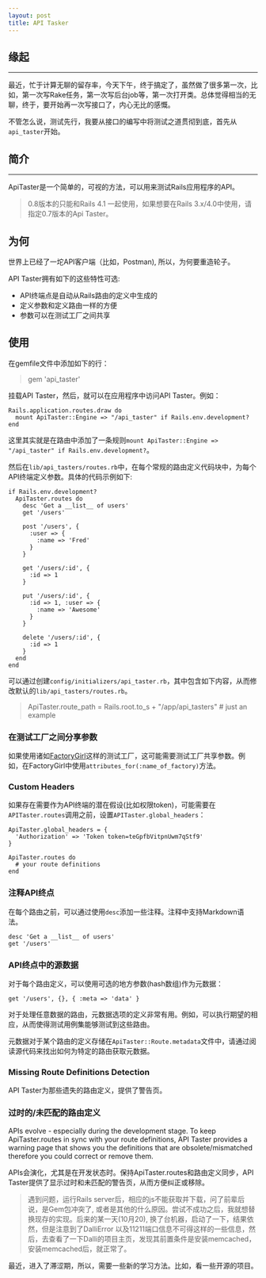 ```yaml
---
layout: post
title: API Tasker
---
```


## 缘起
----
最近，忙于计算无聊的留存率，今天下午，终于搞定了，虽然做了很多第一次，比如，第一次写Rake任务，第一次写后台job等，第一次打开类。总体觉得相当的无聊，终于，要开始再一次写接口了，内心无比的感慨。

不管怎么说，测试先行，我要从接口的编写中将测试之道贯彻到底，首先从`api_taster`开始。

## 简介
----
ApiTaster是一个简单的，可视的方法，可以用来测试Rails应用程序的API。

> 0.8版本的只能和Rails 4.1 一起使用，如果想要在Rails 3.x/4.0中使用，请指定0.7版本的Api Taster。

## 为何

世界上已经了一坨API客户端（比如，Postman), 所以，为何要重造轮子。

API Taster拥有如下的这些特性可选: 

* API终端点是自动从Rails路由的定义中生成的
* 定义参数和定义路由一样的方便
* 参数可以在测试工厂之间共享

## 使用

在gemfile文件中添加如下的行：

> gem 'api_taster'

挂载API Taster，然后，就可以在应用程序中访问API Taster。例如：

    Rails.application.routes.draw do
      mount ApiTaster::Engine => "/api_taster" if Rails.env.development?
    end
这里其实就是在路由中添加了一条规则`mount ApiTaster::Engine => "/api_taster" if Rails.env.development?`。

然后在`lib/api_tasters/routes.rb`中，在每个常规的路由定义代码块中，为每个API终端定义参数。具体的代码示例如下: 

    if Rails.env.development?
      ApiTaster.routes do
        desc 'Get a __list__ of users'
        get '/users'
    
        post '/users', {
          :user => {
            :name => 'Fred'
          }
        }
    
        get '/users/:id', {
          :id => 1
        }
    
        put '/users/:id', {
          :id => 1, :user => {
            :name => 'Awesome'
          }
        }
    
        delete '/users/:id', {
          :id => 1
        }
      end
    end
可以通过创建`config/initializers/api_taster.rb`，其中包含如下内容，从而修改默认的`lib/api_tasters/routes.rb`。

> ApiTaster.route_path = Rails.root.to_s + "/app/api_tasters" # just an example

### 在测试工厂之间分享参数

如果使用诸如[FactoryGirl](https://github.com/thoughtbot/factory_girl)这样的测试工厂，这可能需要测试工厂共享参数。例如，在FactoryGirl中使用`attributes_for(:name_of_factory)`方法。

### Custom Headers

如果存在需要作为API终端的潜在假设(比如权限token)，可能需要在`APITaster.routes`调用之前，设置`APITaster.global_headers`： 

    ApiTaster.global_headers = {
      'Authorization' => 'Token token=teGpfbVitpnUwm7qStf9'
    }
    
    ApiTaster.routes do
      # your route definitions
    end

###  注释API终点 

在每个路由之前，可以通过使用`desc`添加一些注释。注释中支持Markdown语法。

    desc 'Get a __list__ of users'
    get '/users'

### API终点中的源数据

对于每个路由定义，可以使用可选的地方参数(hash数组)作为元数据：

    get '/users', {}, { :meta => 'data' }

对于处理任意数据的路由，元数据选项的定义非常有用。例如，可以执行期望的相应，从而使得测试用例集能够测试到这些路由。

元数据对于某个路由的定义存储在`ApiTaster::Route.metadata`文件中，请通过阅读源代码来找出如何为特定的路由获取元数据。

### Missing Route Definitions Detection

API Taster为那些遗失的路由定义，提供了警告页。

### 过时的/未匹配的路由定义

APIs evolve - especially during the development stage. To keep ApiTaster.routes in sync with your route definitions, API Taster provides a warning page that shows you the definitions that are obsolete/mismatched therefore you could correct or remove them.

APIs会演化，尤其是在开发状态时。保持ApiTaster.routes和路由定义同步，API Taster提供了显示过时和未匹配的警告页，从而方便纠正或移除。

> 遇到问题，运行Rails server后，相应的js不能获取并下载，问了前辈后说，是Gem包冲突了, 或者是其他的什么原因。尝试不成功之后，我就想替换现存的实现。后来的某一天(10月20), 换了台机器，启动了一下，结果依然，但是注意到了DalliError 以及11211端口信息不可得这样的一些信息，然后，去查看了一下Dalli的项目主页，发现其前置条件是安装memcached，安装memcached后，就正常了。

最近，进入了滞涩期，所以，需要一些新的学习方法。比如，看一些开源的项目。

